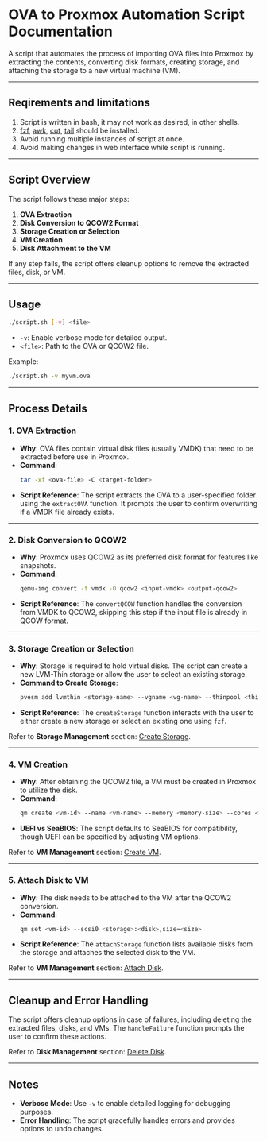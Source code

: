 # OVA to Proxmox Automation Script Documentation

A script that automates the process of importing OVA files into Proxmox by extracting the contents, converting disk formats, creating storage, and attaching the storage to a new virtual machine (VM).

---

## Reqirements and limitations
1. Script is written in bash, it may not work as desired, in other shells.
1. [fzf](https://github.com/junegunn/fzf/blob/master/README.md), [awk](https://www.gnu.org/software/gawk/manual/gawk.html), [cut](https://man7.org/linux/man-pages/man1/cut.1.html), [tail](https://man7.org/linux/man-pages/man1/tail.1.html) should be installed.
1. Avoid running multiple instances of script at once.
1. Avoid making changes in web interface while script is running.

---

## Script Overview

The script follows these major steps:

1. **OVA Extraction**  
2. **Disk Conversion to QCOW2 Format**  
3. **Storage Creation or Selection**  
4. **VM Creation**  
5. **Disk Attachment to the VM**  

If any step fails, the script offers cleanup options to remove the extracted files, disk, or VM.  

---

## Usage  

```bash
./script.sh [-v] <file>
```

- `-v`: Enable verbose mode for detailed output.  
- `<file>`: Path to the OVA or QCOW2 file.

Example:  
```bash
./script.sh -v myvm.ova
```

---

## Process Details  

### 1. OVA Extraction  

- **Why**: OVA files contain virtual disk files (usually VMDK) that need to be extracted before use in Proxmox.  
- **Command**:  
   ```bash
   tar -xf <ova-file> -C <target-folder>
   ```
- **Script Reference**: The script extracts the OVA to a user-specified folder using the `extractOVA` function. It prompts the user to confirm overwriting if a VMDK file already exists.

---

### 2. Disk Conversion to QCOW2  

- **Why**: Proxmox uses QCOW2 as its preferred disk format for features like snapshots.  
- **Command**:  
   ```bash
   qemu-img convert -f vmdk -O qcow2 <input-vmdk> <output-qcow2>
   ```
- **Script Reference**: The `convertQCOW` function handles the conversion from VMDK to QCOW2, skipping this step if the input file is already in QCOW format.

---

### 3. Storage Creation or Selection  

- **Why**: Storage is required to hold virtual disks. The script can create a new LVM-Thin storage or allow the user to select an existing storage.  
- **Command to Create Storage**:  
   ```bash
   pvesm add lvmthin <storage-name> --vgname <vg-name> --thinpool <thinpool-name> --content images
   ```
- **Script Reference**: The `createStorage` function interacts with the user to either create a new storage or select an existing one using `fzf`.

Refer to **Storage Management** section: [Create Storage](./ProxmoxCLI.md/#2-storage-management-commands).

---

### 4. VM Creation  

- **Why**: After obtaining the QCOW2 file, a VM must be created in Proxmox to utilize the disk.  
- **Command**:  
   ```bash
   qm create <vm-id> --name <vm-name> --memory <memory-size> --cores <cpu-cores> --net0 virtio,bridge=vmbr0 --scsihw virtio-scsi-pci --boot order=scsi0
   ```
- **UEFI vs SeaBIOS**: The script defaults to SeaBIOS for compatibility, though UEFI can be specified by adjusting VM options.

Refer to **VM Management** section: [Create VM](./ProxmoxCLI.md/#1-vm-management-commands).

---

### 5. Attach Disk to VM  

- **Why**: The disk needs to be attached to the VM after the QCOW2 conversion.  
- **Command**:  
   ```bash
   qm set <vm-id> --scsi0 <storage>:<disk>,size=<size>
   ```
- **Script Reference**: The `attachStorage` function lists available disks from the storage and attaches the selected disk to the VM.

Refer to **VM Management** section: [Attach Disk](./ProxmoxCLI.md/#4-set-storagedisk-for-a-vm).

---

## Cleanup and Error Handling  

The script offers cleanup options in case of failures, including deleting the extracted files, disks, and VMs. The `handleFailure` function prompts the user to confirm these actions.

Refer to **Disk Management** section: [Delete Disk](./ProxmoxCLI.md/#3-disk-management-commands).

---

## Notes  

- **Verbose Mode**: Use `-v` to enable detailed logging for debugging purposes.  
- **Error Handling**: The script gracefully handles errors and provides options to undo changes.